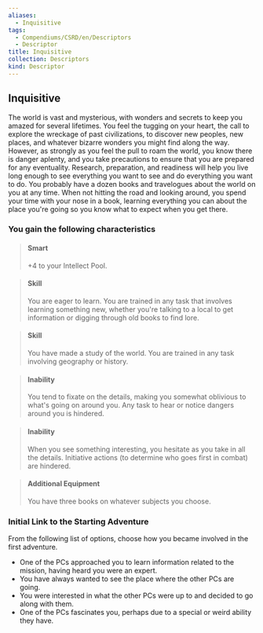 ```yaml
---
aliases:
  - Inquisitive
tags:
  - Compendiums/CSRD/en/Descriptors
  - Descriptor
title: Inquisitive
collection: Descriptors
kind: Descriptor
---
```

## Inquisitive  
The world is vast and mysterious, with wonders and secrets to keep you amazed for several lifetimes. You feel the tugging on your heart, the call to explore the wreckage of past civilizations, to discover new peoples, new places, and whatever bizarre wonders you might find along the way. However, as strongly as you feel the pull to roam the world, you know there is danger aplenty, and you take precautions to ensure that you are prepared for any eventuality. Research, preparation, and readiness will help you live long enough to see everything you want to see and do everything you want to do.
You probably have a dozen books and travelogues about the world on you at any time. When not hitting the road and looking around, you spend your time with your nose in a book, learning everything you can about the place you're going so you know what to expect when you get there.
### You gain the following characteristics  
> #### Smart
> +4 to your Intellect Pool.  

> #### Skill
> You are eager to learn. You are trained in any task that involves learning something new, whether you're talking to a local to get information or digging through old books to find lore.  

> #### Skill
> You have made a study of the world. You are trained in any task involving geography or history.  

> #### Inability
> You tend to fixate on the details, making you somewhat oblivious to what's going on around you. Any task to hear or notice dangers around you is hindered.  

> #### Inability
> When you see something interesting, you hesitate as you take in all the details. Initiative actions (to determine who goes first in combat) are hindered.  

> #### Additional Equipment
> You have three books on whatever subjects you choose.  

### Initial Link to the Starting Adventure  
From the following list of options, choose how you became involved in the first adventure.  
- One of the PCs approached you to learn information related to the mission, having heard you were an expert.  
- You have always wanted to see the place where the other PCs are going.  
- You were interested in what the other PCs were up to and decided to go along with them.  
- One of the PCs fascinates you, perhaps due to a special or weird ability they have.  